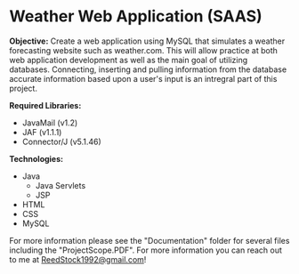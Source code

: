 # Weather Web Application (SAAS)

<b>Objective:</b>
Create a web application using MySQL that simulates a weather forecasting website such as weather.com. This will allow practice at both web application development as well as the main goal of utilizing databases. Connecting, inserting and pulling information from the database accurate information based upon a user's input is an intregral part of this project. 

<b>Required Libraries:</b>
   - JavaMail (v1.2)
   - JAF (v1.1.1)
   - Connector/J (v5.1.46)

<b>Technologies:</b><br>
   - Java
      - Java Servlets
      - JSP
   - HTML
   - CSS
   - MySQL

For more information please see the "Documentation" folder for several files including the "ProjectScope.PDF". For more information you can reach out to me at ReedStock1992@gmail.com!
